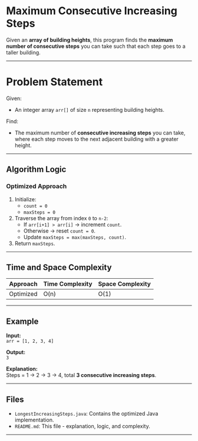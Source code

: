 # Maximum Consecutive Increasing Steps

Given an **array of building heights**, this program finds the **maximum number of consecutive steps** you can take such that each step goes to a taller building.

---

# Problem Statement

Given:
- An integer array `arr[]` of size `n` representing building heights.

Find:
- The maximum number of **consecutive increasing steps** you can take, where each step moves to the next adjacent building with a greater height.

---

## Algorithm Logic

### **Optimized Approach**
1. Initialize:
   - `count = 0`  
   - `maxSteps = 0`
2. Traverse the array from index `0` to `n-2`:
   - If `arr[i+1] > arr[i]` → increment `count`.
   - Otherwise → reset `count = 0`.
   - Update `maxSteps = max(maxSteps, count)`.
3. Return `maxSteps`.

---

## Time and Space Complexity

| Approach      | Time Complexity | Space Complexity |
|---------------|-----------------|------------------|
| Optimized     | O(n)            | O(1)             |

---

## Example

**Input:**  
`arr = [1, 2, 3, 4]`  

**Output:**  
`3`  

**Explanation:**  
Steps = 1 → 2 → 3 → 4, total **3 consecutive increasing steps**.

---

## Files

- `LongestIncreasingSteps.java`: Contains the optimized Java implementation.
- `README.md`: This file - explanation, logic, and complexity.

---
